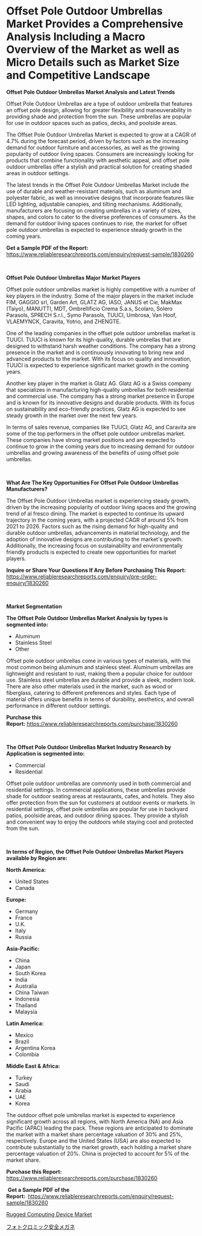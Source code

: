 <p><h1>Offset Pole Outdoor Umbrellas Market Provides a Comprehensive Analysis Including a Macro Overview of the Market as well as Micro Details such as Market Size and Competitive Landscape</h1></p><p><strong>Offset Pole Outdoor Umbrellas Market Analysis and Latest Trends</strong></p>
<p><p>Offset Pole Outdoor Umbrellas are a type of outdoor umbrella that features an offset pole design, allowing for greater flexibility and maneuverability in providing shade and protection from the sun. These umbrellas are popular for use in outdoor spaces such as patios, decks, and poolside areas.</p><p>The Offset Pole Outdoor Umbrellas Market is expected to grow at a CAGR of 4.7% during the forecast period, driven by factors such as the increasing demand for outdoor furniture and accessories, as well as the growing popularity of outdoor living spaces. Consumers are increasingly looking for products that combine functionality with aesthetic appeal, and offset pole outdoor umbrellas offer a stylish and practical solution for creating shaded areas in outdoor settings.</p><p>The latest trends in the Offset Pole Outdoor Umbrellas Market include the use of durable and weather-resistant materials, such as aluminum and polyester fabric, as well as innovative designs that incorporate features like LED lighting, adjustable canopies, and tilting mechanisms. Additionally, manufacturers are focusing on creating umbrellas in a variety of sizes, shapes, and colors to cater to the diverse preferences of consumers. As the demand for outdoor living spaces continues to rise, the market for offset pole outdoor umbrellas is expected to experience steady growth in the coming years.</p></p>
<p><strong>Get a Sample PDF of the Report:&nbsp;</strong> <a href="https://www.reliableresearchreports.com/enquiry/request-sample/1830260">https://www.reliableresearchreports.com/enquiry/request-sample/1830260</a></p>
<p>&nbsp;</p>
<p><strong>Offset Pole Outdoor Umbrellas Major Market Players</strong></p>
<p><p>Offset pole outdoor umbrellas market is highly competitive with a number of key players in the industry. Some of the major players in the market include FIM, GAGGIO srl, Garden Art, GLATZ AG, IASO, JANUS et Cie, MakMax (Taiyo), MANUTTI, MDT, Ombrellificio Crema S.a.s, Scolaro, Solero Parasols, SPRECH S.r.l., Symo Parasols, TUUCI, Umbrosa, Van Hoof, VLAEMYNCK, Caravita, Yotrio, and ZHENGTE.</p><p>One of the leading companies in the offset pole outdoor umbrellas market is TUUCI. TUUCI is known for its high-quality, durable umbrellas that are designed to withstand harsh weather conditions. The company has a strong presence in the market and is continuously innovating to bring new and advanced products to the market. With its focus on quality and innovation, TUUCI is expected to experience significant market growth in the coming years.</p><p>Another key player in the market is Glatz AG. Glatz AG is a Swiss company that specializes in manufacturing high-quality umbrellas for both residential and commercial use. The company has a strong market presence in Europe and is known for its innovative designs and durable products. With its focus on sustainability and eco-friendly practices, Glatz AG is expected to see steady growth in the market over the next few years.</p><p>In terms of sales revenue, companies like TUUCI, Glatz AG, and Caravita are some of the top performers in the offset pole outdoor umbrellas market. These companies have strong market positions and are expected to continue to grow in the coming years due to increasing demand for outdoor umbrellas and growing awareness of the benefits of using offset pole umbrellas.</p></p>
<p>&nbsp;</p>
<p><strong>What Are The Key Opportunities For Offset Pole Outdoor Umbrellas Manufacturers?</strong></p>
<p><p>The Offset Pole Outdoor Umbrellas market is experiencing steady growth, driven by the increasing popularity of outdoor living spaces and the growing trend of al fresco dining. The market is expected to continue its upward trajectory in the coming years, with a projected CAGR of around 5% from 2021 to 2026. Factors such as the rising demand for high-quality and durable outdoor umbrellas, advancements in material technology, and the adoption of innovative designs are contributing to the market's growth. Additionally, the increasing focus on sustainability and environmentally friendly products is expected to create new opportunities for market players.</p></p>
<p><strong>Inquire or Share Your Questions If Any Before Purchasing This Report:</strong> <a href="https://www.reliableresearchreports.com/enquiry/pre-order-enquiry/1830260">https://www.reliableresearchreports.com/enquiry/pre-order-enquiry/1830260</a></p>
<p>&nbsp;</p>
<p><strong>Market Segmentation</strong></p>
<p><strong>The Offset Pole Outdoor Umbrellas Market Analysis by types is segmented into:</strong></p>
<p><ul><li>Aluminum</li><li>Stainless Steel</li><li>Other</li></ul></p>
<p><p>Offset pole outdoor umbrellas come in various types of materials, with the most common being aluminum and stainless steel. Aluminum umbrellas are lightweight and resistant to rust, making them a popular choice for outdoor use. Stainless steel umbrellas are durable and provide a sleek, modern look. There are also other materials used in the market, such as wood or fiberglass, catering to different preferences and styles. Each type of material offers unique benefits in terms of durability, aesthetics, and overall performance in different outdoor settings.</p></p>
<p><strong>Purchase this Report:&nbsp;</strong><a href="https://www.reliableresearchreports.com/purchase/1830260">https://www.reliableresearchreports.com/purchase/1830260</a></p>
<p>&nbsp;</p>
<p><strong>The Offset Pole Outdoor Umbrellas Market Industry Research by Application is segmented into:</strong></p>
<p><ul><li>Commercial</li><li>Residential</li></ul></p>
<p><p>Offset pole outdoor umbrellas are commonly used in both commercial and residential settings. In commercial applications, these umbrellas provide shade for outdoor seating areas at restaurants, cafes, and hotels. They also offer protection from the sun for customers at outdoor events or markets. In residential settings, offset pole umbrellas are popular for use in backyard patios, poolside areas, and outdoor dining spaces. They provide a stylish and convenient way to enjoy the outdoors while staying cool and protected from the sun.</p></p>
<p>&nbsp;</p>
<p><strong>In terms of Region, the Offset Pole Outdoor Umbrellas Market Players available by Region are:</strong></p>
<p>
    <p> <strong> North America: </strong>
        <ul>
            <li>United States</li>
            <li>Canada</li>
        </ul>
        </p> 
    <p> <strong> Europe: </strong>
        <ul>
            <li>Germany</li>
            <li>France</li>
            <li>U.K.</li>
            <li>Italy</li>
            <li>Russia</li>
        </ul>
        </p> 
    <p> <strong> Asia-Pacific: </strong>
        <ul>
            <li>China</li>
            <li>Japan</li>
            <li>South Korea</li>
            <li>India</li>
            <li>Australia</li>
            <li>China Taiwan</li>
            <li>Indonesia</li>
            <li>Thailand</li>
            <li>Malaysia</li>
        </ul>
        </p> 
    <p> <strong> Latin America: </strong>
        <ul>
            <li>Mexico</li>
            <li>Brazil</li>
            <li>Argentina Korea</li>
            <li>Colombia</li>
        </ul>
        </p> 
    <p> <strong> Middle East & Africa: </strong>
        <ul>
            <li>Turkey</li>
            <li>Saudi</li>
            <li>Arabia</li>
            <li>UAE</li>
            <li>Korea</li>
        </ul>
    </p>
    </p>
<p><p>The outdoor offset pole umbrellas market is expected to experience significant growth across all regions, with North America (NA) and Asia Pacific (APAC) leading the pack. These regions are anticipated to dominate the market with a market share percentage valuation of 30% and 25%, respectively. Europe and the United States (USA) are also expected to contribute substantially to the market growth, each holding a market share percentage valuation of 20%. China is projected to account for 5% of the market share.</p></p>
<p><strong>Purchase this Report: </strong><a href="https://www.reliableresearchreports.com/purchase/1830260">https://www.reliableresearchreports.com/purchase/1830260</a></p>
<p>&nbsp;<strong>Get a Sample PDF of the Report:&nbsp;&nbsp;</strong><a href="https://www.reliableresearchreports.com/enquiry/request-sample/1830260">https://www.reliableresearchreports.com/enquiry/request-sample/1830260</a></p>
<p><strong></strong></p>
<p><p><a href="https://github.com/BryceTownsendr/Market-Research-Report-List-4/blob/main/rugged-computing-device-market.md">Rugged Computing Device Market</a></p><p><a href="https://github.com/ksxzwxabcuynh011/Market-Research-Report-List-1/blob/main/37659217568.md">フォトクロミック安全メガネ</a></p></p>